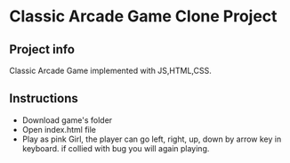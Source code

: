 # Classic Arcade Game Clone Project

## Project info

Classic Arcade Game implemented with JS,HTML,CSS.


## Instructions
* Download game's folder 
* Open index.html file
* Play as pink Girl, the player can go left, right, up, down by arrow key in keyboard. if collied with bug you will again playing.



